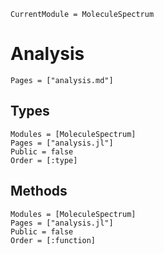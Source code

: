 ```@meta
CurrentModule = MoleculeSpectrum
```

# Analysis

```@index
Pages = ["analysis.md"]
```

## Types
```@autodocs
Modules = [MoleculeSpectrum]
Pages = ["analysis.jl"]
Public = false
Order = [:type]
```

## Methods
```@autodocs
Modules = [MoleculeSpectrum]
Pages = ["analysis.jl"]
Public = false
Order = [:function]
```